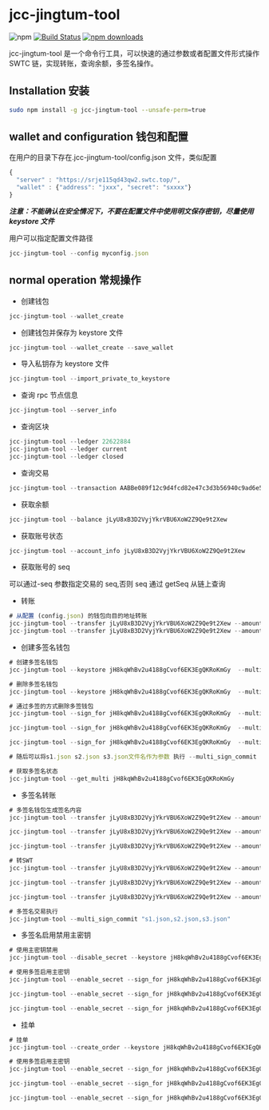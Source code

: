 # jcc-jingtum-tool

![npm](https://img.shields.io/npm/v/jcc-jingtum-tool.svg)
[![Build Status](https://travis-ci.com/JCCDex/jcc-jingtum-tool.svg?branch=master)](https://travis-ci.com/JCCDex/jcc-jingtum-tool)
[![npm downloads](https://img.shields.io/npm/dm/jcc-jingtum-tool.svg)](http://npm-stat.com/charts.html?package=jcc-jingtum-tool)

jcc-jingtum-tool 是一个命令行工具，可以快速的通过参数或者配置文件形式操作 SWTC 链，实现转账，查询余额，多签名操作。

## Installation 安装

```bash
sudo npm install -g jcc-jingtum-tool --unsafe-perm=true
```

## wallet and configuration 钱包和配置

在用户的目录下存在.jcc-jingtum-tool/config.json 文件，类似配置

```javascript
{
  "server" : "https://srje115qd43qw2.swtc.top/",
  "wallet" : {"address": "jxxx", "secret": "sxxxx"}
}
```

**_注意：不能确认在安全情况下，不要在配置文件中使用明文保存密钥，尽量使用 keystore 文件_**

用户可以指定配置文件路径

```javascript
jcc-jingtum-tool --config myconfig.json
```

## normal operation 常规操作

- 创建钱包

```javascript
jcc-jingtum-tool --wallet_create
```

- 创建钱包并保存为 keystore 文件

```javascript
jcc-jingtum-tool --wallet_create --save_wallet
```

- 导入私钥存为 keystore 文件

```javascript
jcc-jingtum-tool --import_private_to_keystore
```

- 查询 rpc 节点信息

```javascript
jcc-jingtum-tool --server_info
```

- 查询区块

```javascript
jcc-jingtum-tool --ledger 22622884
jcc-jingtum-tool --ledger current
jcc-jingtum-tool --ledger closed
```

- 查询交易

```javascript
jcc-jingtum-tool --transaction AABBe089f12c9d4fcd82e47c3d3b56940c9ad6e51a9c7b5dfec4337f5fb4f58e
```

- 获取余额

```javascript
jcc-jingtum-tool --balance jLyU8xB3D2VyjYkrVBU6XoW2Z9Qe9t2Xew
```

- 获取账号状态

```javascript
jcc-jingtum-tool --account_info jLyU8xB3D2VyjYkrVBU6XoW2Z9Qe9t2Xew
```

- 获取账号的 seq

可以通过-seq 参数指定交易的 seq,否则 seq 通过 getSeq 从链上查询

- 转账

```javascript
# 从配置 (config.json) 的钱包向目的地址转账
jcc-jingtum-tool --transfer jLyU8xB3D2VyjYkrVBU6XoW2Z9Qe9t2Xew --amount 0.000001
jcc-jingtum-tool --transfer jLyU8xB3D2VyjYkrVBU6XoW2Z9Qe9t2Xew --amount 0.000001 --token JSLASH --memo "test"
```

- 创建多签名钱包

```javascript
# 创建多签名钱包
jcc-jingtum-tool --keystore jH8kqWhBv2u4188gCvof6EK3EgQKRoKmGy  --multi_create "2,jMETckC3Wtq2jAbrdHwbhCwLRxatboXrEt,1,jP3gCE8keCarT9Q25ceK3hJwhLv2wEG8Nv,1,jaLwe24yofQeejkNcBRJRsyk7Q9Y5mi2JA,1"

# 删除多签名钱包
jcc-jingtum-tool --keystore jH8kqWhBv2u4188gCvof6EK3EgQKRoKmGy  --multi_create "0"

# 通过多签的方式删除多签钱包
jcc-jingtum-tool --sign_for jH8kqWhBv2u4188gCvof6EK3EgQKRoKmGy  --multi_create "0" --keystore jMETckC3Wtq2jAbrdHwbhCwLRxatboXrEt --save_sign s1.json

jcc-jingtum-tool --sign_for jH8kqWhBv2u4188gCvof6EK3EgQKRoKmGy  --multi_create "0" --keystore jP3gCE8keCarT9Q25ceK3hJwhLv2wEG8Nv --save_sign s2.json

jcc-jingtum-tool --sign_for jH8kqWhBv2u4188gCvof6EK3EgQKRoKmGy  --multi_create "0" --keystore jaLwe24yofQeejkNcBRJRsyk7Q9Y5mi2JA --save_sign s3.json

# 随后可以将s1.json s2.json s3.json文件名作为参数 执行 --multi_sign_commit

# 获取多签名状态
jcc-jingtum-tool --get_multi jH8kqWhBv2u4188gCvof6EK3EgQKRoKmGy

```

- 多签名转账

```javascript
# 多签名钱包生成签名内容
jcc-jingtum-tool --transfer jLyU8xB3D2VyjYkrVBU6XoW2Z9Qe9t2Xew --amount 0.000001 --token JSLASH --memo "test multi sign" --sign_for jH8kqWhBv2u4188gCvof6EK3EgQKRoKmGy --keystore jMETckC3Wtq2jAbrdHwbhCwLRxatboXrEt --save_sign s1.json

jcc-jingtum-tool --transfer jLyU8xB3D2VyjYkrVBU6XoW2Z9Qe9t2Xew --amount 0.000001 --token JSLASH --memo "test multi sign" --sign_for jH8kqWhBv2u4188gCvof6EK3EgQKRoKmGy --keystore jP3gCE8keCarT9Q25ceK3hJwhLv2wEG8Nv --save_sign s2.json

jcc-jingtum-tool --transfer jLyU8xB3D2VyjYkrVBU6XoW2Z9Qe9t2Xew --amount 0.000001 --token JSLASH --memo "test multi sign" --sign_for jH8kqWhBv2u4188gCvof6EK3EgQKRoKmGy --keystore jaLwe24yofQeejkNcBRJRsyk7Q9Y5mi2JA --save_sign s3.json

# 转SWT
jcc-jingtum-tool --transfer jLyU8xB3D2VyjYkrVBU6XoW2Z9Qe9t2Xew --amount 0.1 --memo "test multi sign" --sign_for jH8kqWhBv2u4188gCvof6EK3EgQKRoKmGy --keystore jMETckC3Wtq2jAbrdHwbhCwLRxatboXrEt --save_sign s1.json

jcc-jingtum-tool --transfer jLyU8xB3D2VyjYkrVBU6XoW2Z9Qe9t2Xew --amount 0.1 --memo "test multi sign" --sign_for jH8kqWhBv2u4188gCvof6EK3EgQKRoKmGy --keystore jP3gCE8keCarT9Q25ceK3hJwhLv2wEG8Nv --save_sign s2.json

jcc-jingtum-tool --transfer jLyU8xB3D2VyjYkrVBU6XoW2Z9Qe9t2Xew --amount 0.1 --memo "test multi sign" --sign_for jH8kqWhBv2u4188gCvof6EK3EgQKRoKmGy --keystore jaLwe24yofQeejkNcBRJRsyk7Q9Y5mi2JA --save_sign s3.json

# 多签名交易执行
jcc-jingtum-tool --multi_sign_commit "s1.json,s2.json,s3.json"
```

- 多签名启用禁用主密钥

```javascript
# 使用主密钥禁用
jcc-jingtum-tool --disable_secret --keystore jH8kqWhBv2u4188gCvof6EK3EgQKRoKmGy

# 使用多签启用主密钥
jcc-jingtum-tool --enable_secret --sign_for jH8kqWhBv2u4188gCvof6EK3EgQKRoKmGy --keystore jMETckC3Wtq2jAbrdHwbhCwLRxatboXrEt --save_sign s1.json

jcc-jingtum-tool --enable_secret --sign_for jH8kqWhBv2u4188gCvof6EK3EgQKRoKmGy --keystore jP3gCE8keCarT9Q25ceK3hJwhLv2wEG8Nv --save_sign s2.json

jcc-jingtum-tool --enable_secret --sign_for jH8kqWhBv2u4188gCvof6EK3EgQKRoKmGy --keystore jaLwe24yofQeejkNcBRJRsyk7Q9Y5mi2JA --save_sign s3.json
```

- 挂单

```javascript
# 挂单
jcc-jingtum-tool --create_order --keystore jH8kqWhBv2u4188gCvof6EK3EgQKRoKmGy

# 使用多签启用主密钥
jcc-jingtum-tool --enable_secret --sign_for jH8kqWhBv2u4188gCvof6EK3EgQKRoKmGy --keystore jMETckC3Wtq2jAbrdHwbhCwLRxatboXrEt --save_sign s1.json

jcc-jingtum-tool --enable_secret --sign_for jH8kqWhBv2u4188gCvof6EK3EgQKRoKmGy --keystore jP3gCE8keCarT9Q25ceK3hJwhLv2wEG8Nv --save_sign s2.json

jcc-jingtum-tool --enable_secret --sign_for jH8kqWhBv2u4188gCvof6EK3EgQKRoKmGy --keystore jaLwe24yofQeejkNcBRJRsyk7Q9Y5mi2JA --save_sign s3.json
```
